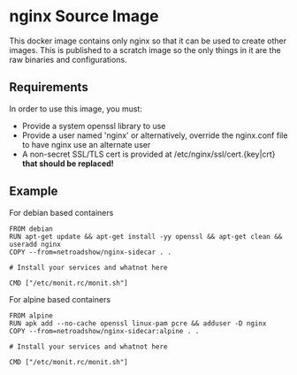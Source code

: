 # nginx Source Image

This docker image contains only nginx so that it can be used to create other images.
This is published to a scratch image so the only things in it are the raw binaries and configurations.

## Requirements

In order to use this image, you must:

- Provide a system openssl library to use
- Provide a user named 'nginx' or alternatively, override the nginx.conf file to have nginx use an alternate user
- A non-secret SSL/TLS cert is provided at /etc/nginx/ssl/cert.{key|crt} **that should be replaced!**

## Example

For debian based containers

```docker
FROM debian
RUN apt-get update && apt-get install -yy openssl && apt-get clean && useradd nginx
COPY --from=netroadshow/nginx-sidecar . .

# Install your services and whatnot here

CMD ["/etc/monit.rc/monit.sh"]
```

For alpine based containers

```docker
FROM alpine
RUN apk add --no-cache openssl linux-pam pcre && adduser -D nginx
COPY --from=netroadshow/nginx-sidecar:alpine . .

# Install your services and whatnot here

CMD ["/etc/monit.rc/monit.sh"]
```
